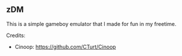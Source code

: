 ## zDM ##
This is a simple gameboy emulator that I made for fun in my freetime.

Credits:
- Cinoop: https://github.com/CTurt/Cinoop
